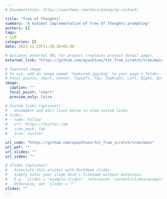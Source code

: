 ```yaml
---
# Documentation: https://wowchemy.com/docs/managing-content/

title: "Tree of Thoughts"
summary: "A minimal implementation of Tree Of Thoughts prompting"
authors: []
tags:
- LLM
categories: []
date: 2023-11-23T11:38:26+05:30

# Optional external URL for project (replaces project detail page).
external_link: "https://github.com/ayushtues/tot_from_scratch/tree/main"

# Featured image
# To use, add an image named `featured.jpg/png` to your page's folder.
# Focal points: Smart, Center, TopLeft, Top, TopRight, Left, Right, BottomLeft, Bottom, BottomRight.
image:
  caption: ""
  focal_point: "smart"
  preview_only: false

# Custom links (optional).
#   Uncomment and edit lines below to show custom links.
# links:
# - name: Follow
#   url: https://twitter.com
#   icon_pack: fab
#   icon: twitter

url_code: "https://github.com/ayushtues/tot_from_scratch/tree/main"
url_pdf: ""
url_slides: ""
url_video: ""

# Slides (optional).
#   Associate this project with Markdown slides.
#   Simply enter your slide deck's filename without extension.
#   E.g. `slides = "example-slides"` references `content/slides/example-slides.md`.
#   Otherwise, set `slides = ""`.
slides: ""
---
```

